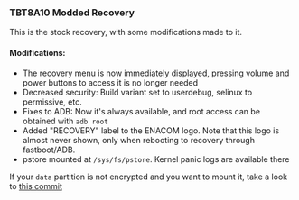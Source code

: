 ### TBT8A10 Modded Recovery
This is the stock recovery, with some modifications made to it.

#### Modifications:
* The recovery menu is now immediately displayed, pressing volume and power buttons to access it is no longer needed
* Decreased security: Build variant set to userdebug, selinux to permissive, etc.
* Fixes to ADB: Now it's always available, and root access can be obtained with `adb root`
* Added "RECOVERY" label to the ENACOM logo. Note that this logo is almost never shown, only when rebooting to recovery through fastboot/ADB.
* pstore mounted at `/sys/fs/pstore`. Kernel panic logs are available there

If your `data` partition is not encrypted and you want to mount it, take a look to [this commit](https://github.com/TBT8A10/recovery/commit/4bd4af4f509666d721de886bfcf56aea30a6dee2)
